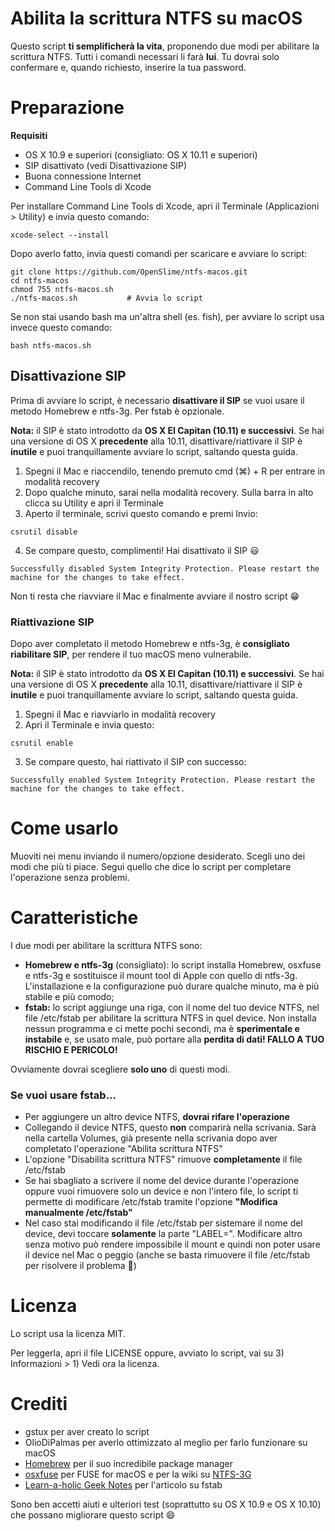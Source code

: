 # Abilita la scrittura NTFS su macOS

Questo script **ti semplificherà la vita**, proponendo due modi per abilitare la scrittura NTFS.
Tutti i comandi necessari li farà **lui**. Tu dovrai solo confermare e, quando richiesto, inserire la tua password.

# Preparazione

**Requisiti**
* OS X 10.9 e superiori (consigliato: OS X 10.11 e superiori)
* SIP disattivato (vedi Disattivazione SIP)
* Buona connessione Internet
* Command Line Tools di Xcode

Per installare Command Line Tools di Xcode, apri il Terminale (Applicazioni > Utility) e invia questo comando:
```
xcode-select --install
```
Dopo averlo fatto, invia questi comandi per scaricare e avviare lo script:
```
git clone https://github.com/OpenSlime/ntfs-macos.git
cd ntfs-macos
chmod 755 ntfs-macos.sh
./ntfs-macos.sh           # Avvia lo script
```
Se non stai usando bash ma un'altra shell (es. fish), per avviare lo script usa invece questo comando:
```
bash ntfs-macos.sh
```
## Disattivazione SIP

Prima di avviare lo script, è necessario **disattivare il SIP** se vuoi usare il metodo Homebrew e ntfs-3g. Per fstab è opzionale.

**Nota:** il SIP è stato introdotto da **OS X El Capitan (10.11) e successivi**. Se hai una versione di OS X **precedente** alla 10.11, disattivare/riattivare il SIP è **inutile** e puoi tranquillamente avviare lo script, saltando questa guida.

1. Spegni il Mac e riaccendilo, tenendo premuto cmd (⌘) + R per entrare in modalità recovery
2. Dopo qualche minuto, sarai nella modalità recovery. Sulla barra in alto clicca su Utility e apri il Terminale
3. Aperto il terminale, scrivi questo comando e premi Invio:
```
csrutil disable
```
4. Se compare questo, complimenti! Hai disattivato il SIP :smiley:
```
Successfully disabled System Integrity Protection. Please restart the machine for the changes to take effect.
```
Non ti resta che riavviare il Mac e finalmente avviare il nostro script :grin:

### Riattivazione SIP

Dopo aver completato il metodo Homebrew e ntfs-3g, è **consigliato riabilitare SIP**, per rendere il tuo macOS meno vulnerabile.

**Nota:** il SIP è stato introdotto da **OS X El Capitan (10.11) e successivi**. Se hai una versione di OS X **precedente** alla 10.11, disattivare/riattivare il SIP è **inutile** e puoi tranquillamente avviare lo script, saltando questa guida.

1. Spegni il Mac e riavviarlo in modalità recovery
2. Apri il Terminale e invia questo:
```
csrutil enable
```
3. Se compare questo, hai riattivato il SIP con successo:
```
Successfully enabled System Integrity Protection. Please restart the machine for the changes to take effect.
```

# Come usarlo
Muoviti nei menu inviando il numero/opzione desiderato. Scegli uno dei modi che più ti piace. Segui quello che dice lo script per completare l'operazione senza problemi.

# Caratteristiche
I due modi per abilitare la scrittura NTFS sono:
* **Homebrew e ntfs-3g** (consigliato): lo script installa Homebrew, osxfuse e ntfs-3g e sostituisce il mount tool di Apple con quello di ntfs-3g. L'installazione e la configurazione può durare qualche minuto, ma è più stabile e più comodo;
* **fstab:** lo script aggiunge una riga, con il nome del tuo device NTFS, nel file /etc/fstab per abilitare la scrittura NTFS in quel device. Non installa nessun programma e ci mette pochi secondi, ma è **sperimentale e instabile** e, se usato male, può portare alla **perdita di dati! FALLO A TUO RISCHIO E PERICOLO!**

Ovviamente dovrai scegliere **solo uno** di questi modi.

### Se vuoi usare fstab...
* Per aggiungere un altro device NTFS, **dovrai rifare l'operazione**
* Collegando il device NTFS, questo **non** comparirà nella scrivania. Sarà nella cartella Volumes, già presente nella scrivania dopo aver completato l'operazione "Abilita scrittura NTFS"
* L'opzione "Disabilita scrittura NTFS" rimuove **completamente** il file /etc/fstab
* Se hai sbagliato a scrivere il nome del device durante l'operazione oppure vuoi rimuovere solo un device e non l'intero file, lo script ti permette di modificare /etc/fstab tramite l'opzione **"Modifica manualmente /etc/fstab"**
* Nel caso stai modificando il file /etc/fstab per sistemare il nome del device, devi toccare **solamente** la parte "LABEL=". Modificare altro senza motivo può rendere impossibile il mount e quindi non poter usare il device nel Mac o peggio (anche se basta rimuovere il file /etc/fstab per risolvere il problema :new_moon_with_face:)

# Licenza
Lo script usa la licenza MIT.

Per leggerla, apri il file LICENSE oppure, avviato lo script, vai su 3) Informazioni > 1) Vedi ora la licenza.

# Crediti
* gstux per aver creato lo script
* OlioDiPalmas per averlo ottimizzato al meglio per farlo funzionare su macOS
* [Homebrew](https://github.com/Homebrew) per il suo incredibile package manager
* [osxfuse](https://github.com/osxfuse/osxfuse) per FUSE for macOS e per la wiki su [NTFS-3G](https://github.com/osxfuse/osxfuse/wiki/NTFS-3G)
* [Learn-a-holic Geek Notes](http://learnaholic.me/2013/11/11/enable-ntfs-write-on-mac-os-x-mavericks/) per l'articolo su fstab

Sono ben accetti aiuti e ulteriori test (soprattutto su OS X 10.9 e OS X 10.10) che possano migliorare questo script :smile:
